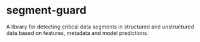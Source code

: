 # segment-guard
A library for detecting critical data segments in structured and unstructured data based on features, metadata and model predictions.
